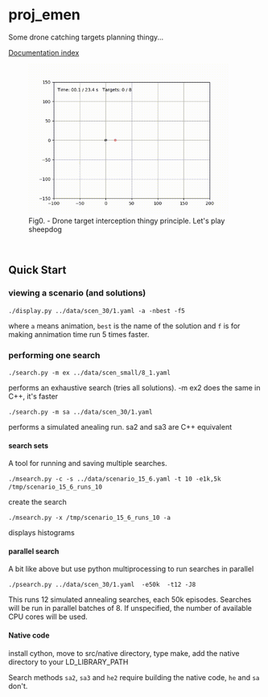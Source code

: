 # proj_emen
Some drone catching targets planning thingy...

[Documentation index](https://poine.github.io/proj_emen/)

<figure class="cfigure">
	<img src="https://github.com/poine/proj_emen/blob/main/docs/images/anim_8_targets_fleeing.gif" alt="Interception examples." width="400">
	<figcaption>Fig0. -  Drone target interception thingy principle. Let's play sheepdog</figcaption>
</figure>
<br>

## Quick Start


### viewing a scenario (and solutions)

```
./display.py ../data/scen_30/1.yaml -a -nbest -f5
```

where `a` means animation, `best` is the name of the solution and `f` is for making annimation time run 5 times faster.


### performing one search

```
./search.py -m ex ../data/scen_small/8_1.yaml
```
performs an exhaustive search (tries all solutions). -m ex2 does the same in C++, it's faster

```
./search.py -m sa ../data/scen_30/1.yaml
```
performs a simulated anealing run. sa2 and sa3 are C++ equivalent



#### search sets


A tool for running and saving multiple searches.

```
./msearch.py -c -s ../data/scenario_15_6.yaml -t 10 -e1k,5k /tmp/scenario_15_6_runs_10
```
create the search


```
./msearch.py -x /tmp/scenario_15_6_runs_10 -a
```
displays histograms


#### parallel search

A bit like above but use python multiprocessing to run searches in parallel

```
./psearch.py ../data/scen_30/1.yaml  -e50k  -t12 -J8
```

This runs 12 simulated annealing searches, each 50k episodes. 
Searches will be run in parallel batches of 8. If unspecified, the number of available CPU cores will be used. 


#### Native code

install cython, move to src/native directory, type make, add the native directory to your LD_LIBRARY_PATH

Search methods `sa2`, `sa3` and `he2` require building the native code,  `he` and `sa` don't.
